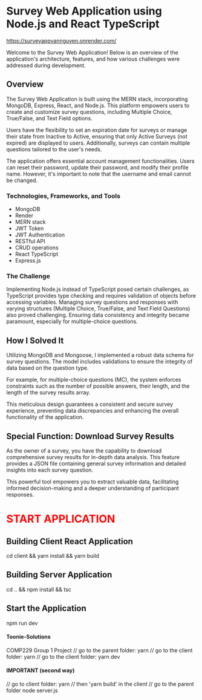 # Survey Web Application using Node.js and React TypeScript
https://surveyappvannguyen.onrender.com/

Welcome to the Survey Web Application! Below is an overview of the application's architecture, features, and how various challenges were addressed during development.

## Overview

The Survey Web Application is built using the MERN stack, incorporating MongoDB, Express, React, and Node.js. This platform empowers users to create and customize survey questions, including Multiple Choice, True/False, and Text Field options.

Users have the flexibility to set an expiration date for surveys or manage their state from Inactive to Active, ensuring that only Active Surveys (not expired) are displayed to users. Additionally, surveys can contain multiple questions tailored to the user's needs.

The application offers essential account management functionalities. Users can reset their password, update their password, and modify their profile name. However, it's important to note that the username and email cannot be changed.

### Technologies, Frameworks, and Tools

- MongoDB
- Render
- MERN stack
- JWT Token
- JWT Authentication
- RESTful API
- CRUD operations
- React TypeScript
- Express.js

### The Challenge

Implementing Node.js instead of TypeScript posed certain challenges, as TypeScript provides type checking and requires validation of objects before accessing variables. Managing survey questions and responses with varying structures (Multiple Choice, True/False, and Text Field Questions) also proved challenging. Ensuring data consistency and integrity became paramount, especially for multiple-choice questions.

## How I Solved It

Utilizing MongoDB and Mongoose, I implemented a robust data schema for survey questions. The model includes validations to ensure the integrity of data based on the question type.

For example, for multiple-choice questions (MC), the system enforces constraints such as the number of possible answers, their length, and the length of the survey results array.

This meticulous design guarantees a consistent and secure survey experience, preventing data discrepancies and enhancing the overall functionality of the application.

## Special Function: Download Survey Results

As the owner of a survey, you have the capability to download comprehensive survey results for in-depth data analysis. This feature provides a JSON file containing general survey information and detailed insights into each survey question.

This powerful tool empowers you to extract valuable data, facilitating informed decision-making and a deeper understanding of participant responses.

# <span style="color:red">START APPLICATION</span>

## Building Client React Application

cd client && yarn install && yarn build

## Building Server Application

cd .. && npm install && tsc

## Start the Application

npm run dev

#### Toonie-Solutions
COMP229 Group 1 Project
// go to the parent folder: yarn
// go to the client folder: yarn
// go to the client folder: yarn dev

#### IMPORTANT (second way)
// go to client folder: yarn
// then 'yarn build' in the client
// go to the parent folder node server.js
